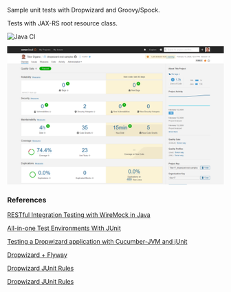 Sample unit tests with Dropwizard and Groovy/Spock.

Tests with JAX-RS root resource class.

![Java CI](https://github.com/Tibor17/dropwizard-rest-samples/workflows/Java%20CI/badge.svg)


![sonar](/docs/sonar-ui.png)



### References

[RESTful Integration Testing with WireMock in Java](https://semaphoreci.com/community/tutorials/restful-integration-testing-with-wiremock-in-java)

[All-in-one Test Environments With JUnit](http://www.tomakehurst.com/all-in-one-test-environments-with-junit/)

[Testing a Dropwizard application with Cucumber-JVM and jUnit](https://intentmedia.com/testing-a-dropwizard-application-with-cucumber-jvm/)

[Dropwizard + Flyway](https://blog.rapid7.com/2014/06/27/smart-integration-testing/)

[Dropwizard JUnit Rules](https://github.com/dropwizard/dropwizard/blob/master/docs/source/manual/testing.rst)

[Dropwizard JUnit Rules](https://stackoverflow.com/questions/26381170/dropwizard-integrated-testing-with-testresource)


